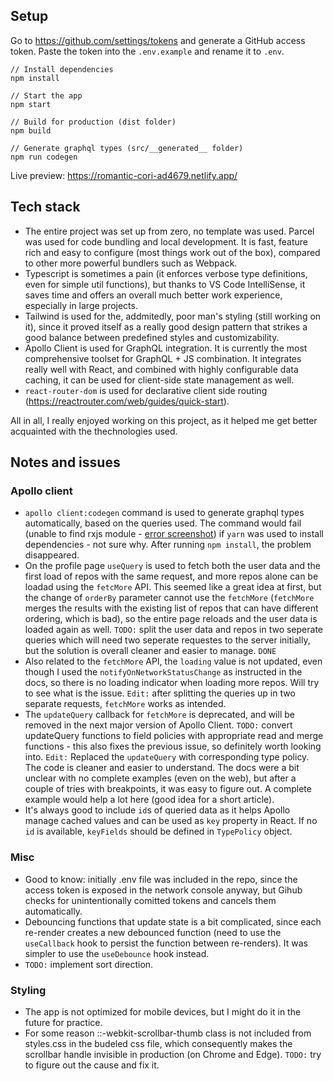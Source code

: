## Setup

Go to https://github.com/settings/tokens and generate a GitHub access token. Paste the token into the `.env.example` and rename it to `.env`.

```
// Install dependencies
npm install

// Start the app
npm start

// Build for production (dist folder)
npm build

// Generate graphql types (src/__generated__ folder)
npm run codegen
```

Live preview: https://romantic-cori-ad4679.netlify.app/


## Tech stack

- The entire project was set up from zero, no template was used. Parcel was used for code bundling and local development. It is fast, feature rich and easy to configure (most things work out of the box), compared to other more powerful bundlers such as Webpack. 
- Typescript is sometimes a pain (it enforces verbose type definitions, even for simple util functions), but thanks to VS Code IntelliSense, it saves time and offers an overall much better work experience, especially in large projects.
- Tailwind is used for the, addmitedly, poor man's styling (still working on it), since it proved itself as a really good design pattern that strikes a good balance between predefined styles and customizability.
- Apollo Client is used for GraphQL integration. It is currently the most comprehensive toolset for GraphQL + JS combination. It integrates really well with React, and combined with highly configurable data caching, it can be used for client-side state management as well.
- `react-router-dom` is used for declarative client side routing (https://reactrouter.com/web/guides/quick-start).

All in all, I really enjoyed working on this project, as it helped me get better acquainted with the thechnologies used.


## Notes and issues

### Apollo client
- `apollo client:codegen` command is used to generate graphql types automatically, based on the queries used. The command would fail (unable to find rxjs module - [error screenshot](yarn-bug.JPG)) if `yarn` was used to install dependencies - not sure why. After running `npm install`, the problem disappeared.
- On the profile page `useQuery` is used to fetch both the user data and the first load of repos with the same request, and more repos alone can be loadad using the `fetcMore` API. This seemed like a great idea at first, but the change of `orderBy` parameter cannot use the `fetchMore` (`fetchMore` merges the results with the existing list of repos that can have different ordering, which is bad), so the entire page reloads and the user data is loaded again as well. 
`TODO:` split the user data and repos in two seperate queries which will need two seperate requestes to the server initially, but the solution is overall cleaner and easier to manage. `DONE`
- Also related to the `fetchMore` API, the `loading` value is not updated, even though I used the `notifyOnNetworkStatusChange` as instructed in the docs, so there is no loading indicator when loading more repos. Will try to see what is the issue. `Edit:` after splitting the queries up in two separate requests, `fetchMore` works as intended.
- The `updateQuery` callback for `fetchMore` is deprecated, and will be removed in the next major version of Apollo Client. `TODO:` convert updateQuery functions to field policies with appropriate
read and merge functions - this also fixes the previous issue, so definitely worth looking into. `Edit:` Replaced the `updateQuery` with corresponding type policy. The code is cleaner and easier to understand. The docs were a bit unclear with no complete examples (even on the web), but after a couple of tries with breakpoints, it was easy to figure out. A complete example would help a lot here (good idea for a short article).
- It's always good to include `id`s of queried data as it helps Apollo manage cached values and can be used as `key` property in React. If no `id` is available, `keyFields` should be defined in `TypePolicy` object.

### Misc
- Good to know: initially .env file was included in the repo, since the access token is exposed in the network console anyway, but Gihub checks for unintentionally comitted tokens and cancels them automatically.
- Debouncing functions that update state is a bit complicated, since each re-render creates a new debounced function (need to use the `useCallback` hook to persist the function between re-renders). It was simpler to use the `useDebounce` hook instead.
- `TODO:` implement sort direction.

### Styling
- The app is not optimized for mobile devices, but I might do it in the future for practice. 
- For some reason ::-webkit-scrollbar-thumb class is not included from styles.css in the budeled css file, which consequently makes the scrollbar handle invisible in production (on Chrome and Edge). `TODO:` try to figure out the cause and fix it.
